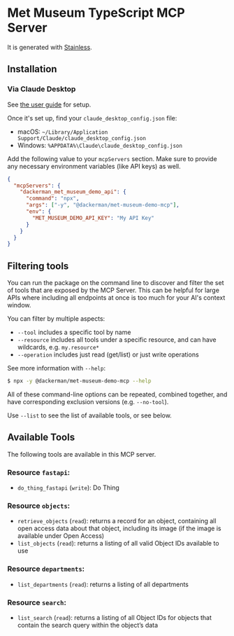 # Met Museum TypeScript MCP Server

It is generated with [Stainless](https://www.stainless.com/).

## Installation

### Via Claude Desktop

See [the user guide](https://modelcontextprotocol.io/quickstart/user) for setup.

Once it's set up, find your `claude_desktop_config.json` file:

- macOS: `~/Library/Application Support/Claude/claude_desktop_config.json`
- Windows: `%APPDATA%\Claude\claude_desktop_config.json`

Add the following value to your `mcpServers` section. Make sure to provide any necessary environment variables (like API keys) as well.

```json
{
  "mcpServers": {
    "dackerman_met_museum_demo_api": {
      "command": "npx",
      "args": ["-y", "@dackerman/met-museum-demo-mcp"],
      "env": {
        "MET_MUSEUM_DEMO_API_KEY": "My API Key"
      }
    }
  }
}
```

## Filtering tools

You can run the package on the command line to discover and filter the set of tools that are exposed by the
MCP Server. This can be helpful for large APIs where including all endpoints at once is too much for your AI's
context window.

You can filter by multiple aspects:

- `--tool` includes a specific tool by name
- `--resource` includes all tools under a specific resource, and can have wildcards, e.g. `my.resource*`
- `--operation` includes just read (get/list) or just write operations

See more information with `--help`:

```sh
$ npx -y @dackerman/met-museum-demo-mcp --help
```

All of these command-line options can be repeated, combined together, and have corresponding exclusion versions (e.g. `--no-tool`).

Use `--list` to see the list of available tools, or see below.

## Available Tools

The following tools are available in this MCP server.

### Resource `fastapi`:

- `do_thing_fastapi` (`write`): Do Thing

### Resource `objects`:

- `retrieve_objects` (`read`): returns a record for an object, containing all open access data about that object, including its image (if the image is available under Open Access)
- `list_objects` (`read`): returns a listing of all valid Object IDs available to use

### Resource `departments`:

- `list_departments` (`read`): returns a listing of all departments

### Resource `search`:

- `list_search` (`read`): returns a listing of all Object IDs for objects that contain the search query within the object’s data
